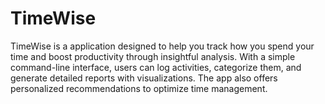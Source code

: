 # TimeWise
TimeWise is a application designed to help you track how you spend your time and boost productivity through insightful analysis. With a simple command-line interface, users can log activities, categorize them, and generate detailed reports with visualizations. The app also offers personalized recommendations to optimize time management.

